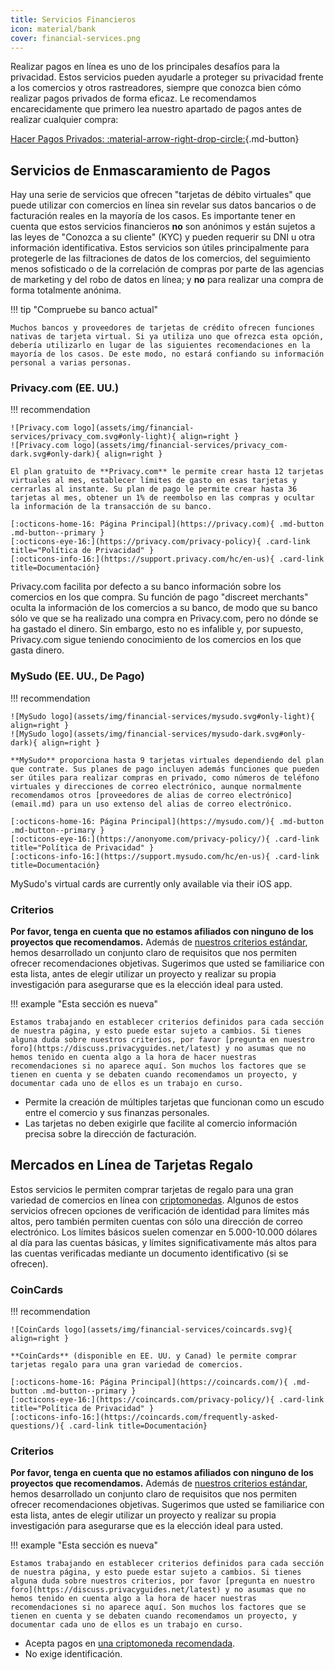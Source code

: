 ```yaml
---
title: Servicios Financieros
icon: material/bank
cover: financial-services.png
---
```


Realizar pagos en línea es uno de los principales desafíos para la privacidad. Estos servicios pueden ayudarle a proteger su privacidad frente a los comercios y otros rastreadores, siempre que conozca bien cómo realizar pagos privados de forma eficaz. Le recomendamos encarecidamente que primero lea nuestro apartado de pagos antes de realizar cualquier compra:

[Hacer Pagos Privados: :material-arrow-right-drop-circle:](advanced/payments.md ""){.md-button}

## Servicios de Enmascaramiento de Pagos

Hay una serie de servicios que ofrecen "tarjetas de débito virtuales" que puede utilizar con comercios en línea sin revelar sus datos bancarios o de facturación reales en la mayoría de los casos. Es importante tener en cuenta que estos servicios financieros **no** son anónimos y están sujetos a las leyes de "Conozca a su cliente" (KYC) y pueden requerir su DNI u otra información identificativa. Estos servicios son útiles principalmente para protegerle de las filtraciones de datos de los comercios, del seguimiento menos sofisticado o de la correlación de compras por parte de las agencias de marketing y del robo de datos en línea; y **no** para realizar una compra de forma totalmente anónima.

!!! tip "Compruebe su banco actual"

    Muchos bancos y proveedores de tarjetas de crédito ofrecen funciones nativas de tarjeta virtual. Si ya utiliza uno que ofrezca esta opción, debería utilizarlo en lugar de las siguientes recomendaciones en la mayoría de los casos. De este modo, no estará confiando su información personal a varias personas.

### Privacy.com (EE. UU.)

!!! recommendation

    ![Privacy.com logo](assets/img/financial-services/privacy_com.svg#only-light){ align=right }
    ![Privacy.com logo](assets/img/financial-services/privacy_com-dark.svg#only-dark){ align=right }
    
    El plan gratuito de **Privacy.com** le permite crear hasta 12 tarjetas virtuales al mes, establecer límites de gasto en esas tarjetas y cerrarlas al instante. Su plan de pago le permite crear hasta 36 tarjetas al mes, obtener un 1% de reembolso en las compras y ocultar la información de la transacción de su banco.
    
    [:octicons-home-16: Página Principal](https://privacy.com){ .md-button .md-button--primary }
    [:octicons-eye-16:](https://privacy.com/privacy-policy){ .card-link title="Política de Privacidad" }
    [:octicons-info-16:](https://support.privacy.com/hc/en-us){ .card-link title=Documentación}

Privacy.com facilita por defecto a su banco información sobre los comercios en los que compra. Su función de pago "discreet merchants" oculta la información de los comercios a su banco, de modo que su banco sólo ve que se ha realizado una compra en Privacy.com, pero no dónde se ha gastado el dinero. Sin embargo, esto no es infalible y, por supuesto, Privacy.com sigue teniendo conocimiento de los comercios en los que gasta dinero.

### MySudo (EE. UU., De Pago)

!!! recommendation

    ![MySudo logo](assets/img/financial-services/mysudo.svg#only-light){ align=right }
    ![MySudo logo](assets/img/financial-services/mysudo-dark.svg#only-dark){ align=right }
    
    **MySudo** proporciona hasta 9 tarjetas virtuales dependiendo del plan que contrate. Sus planes de pago incluyen además funciones que pueden ser útiles para realizar compras en privado, como números de teléfono virtuales y direcciones de correo electrónico, aunque normalmente recomendamos otros [proveedores de alias de correo electrónico](email.md) para un uso extenso del alias de correo electrónico.
    
    [:octicons-home-16: Página Principal](https://mysudo.com/){ .md-button .md-button--primary }
    [:octicons-eye-16:](https://anonyome.com/privacy-policy/){ .card-link title="Política de Privacidad" }
    [:octicons-info-16:](https://support.mysudo.com/hc/en-us){ .card-link title=Documentación}

MySudo's virtual cards are currently only available via their iOS app.

### Criterios

**Por favor, tenga en cuenta que no estamos afiliados con ninguno de los proyectos que recomendamos.** Además de [nuestros criterios estándar](about/criteria.md), hemos desarrollado un conjunto claro de requisitos que nos permiten ofrecer recomendaciones objetivas. Sugerimos que usted se familiarice con esta lista, antes de elegir utilizar un proyecto y realizar su propia investigación para asegurarse que es la elección ideal para usted.

!!! example "Esta sección es nueva"

    Estamos trabajando en establecer criterios definidos para cada sección de nuestra página, y esto puede estar sujeto a cambios. Si tienes alguna duda sobre nuestros criterios, por favor [pregunta en nuestro foro](https://discuss.privacyguides.net/latest) y no asumas que no hemos tenido en cuenta algo a la hora de hacer nuestras recomendaciones si no aparece aquí. Son muchos los factores que se tienen en cuenta y se debaten cuando recomendamos un proyecto, y documentar cada uno de ellos es un trabajo en curso.

- Permite la creación de múltiples tarjetas que funcionan como un escudo entre el comercio y sus finanzas personales.
- Las tarjetas no deben exigirle que facilite al comercio información precisa sobre la dirección de facturación.

## Mercados en Línea de Tarjetas Regalo

Estos servicios le permiten comprar tarjetas de regalo para una gran variedad de comercios en línea con [criptomonedas](cryptocurrency.md). Algunos de estos servicios ofrecen opciones de verificación de identidad para límites más altos, pero también permiten cuentas con sólo una dirección de correo electrónico. Los límites básicos suelen comenzar en 5.000-10.000 dólares al día para las cuentas básicas, y límites significativamente más altos para las cuentas verificadas mediante un documento identificativo (si se ofrecen).

### CoinCards

!!! recommendation

    ![CoinCards logo](assets/img/financial-services/coincards.svg){ align=right }
    
    **CoinCards** (disponible en EE. UU. y Canad) le permite comprar tarjetas regalo para una gran variedad de comercios.
    
    [:octicons-home-16: Página Principal](https://coincards.com/){ .md-button .md-button--primary }
    [:octicons-eye-16:](https://coincards.com/privacy-policy/){ .card-link title="Política de Privacidad" }
    [:octicons-info-16:](https://coincards.com/frequently-asked-questions/){ .card-link title=Documentación}

### Criterios

**Por favor, tenga en cuenta que no estamos afiliados con ninguno de los proyectos que recomendamos.** Además de [nuestros criterios estándar](about/criteria.md), hemos desarrollado un conjunto claro de requisitos que nos permiten ofrecer recomendaciones objetivas. Sugerimos que usted se familiarice con esta lista, antes de elegir utilizar un proyecto y realizar su propia investigación para asegurarse que es la elección ideal para usted.

!!! example "Esta sección es nueva"

    Estamos trabajando en establecer criterios definidos para cada sección de nuestra página, y esto puede estar sujeto a cambios. Si tienes alguna duda sobre nuestros criterios, por favor [pregunta en nuestro foro](https://discuss.privacyguides.net/latest) y no asumas que no hemos tenido en cuenta algo a la hora de hacer nuestras recomendaciones si no aparece aquí. Son muchos los factores que se tienen en cuenta y se debaten cuando recomendamos un proyecto, y documentar cada uno de ellos es un trabajo en curso.

- Acepta pagos en [una criptomoneda recomendada](cryptocurrency.md).
- No exige identificación.
